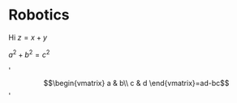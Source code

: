 # Robotics


Hi $z = x + y$

$a^2 + b^2 = c^2$

'$$\begin{vmatrix}
    a & b\\
    c & d
\end{vmatrix}=ad-bc$$'
